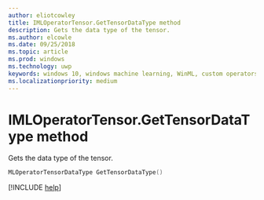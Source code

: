 ```yaml
---
author: eliotcowley
title: IMLOperatorTensor.GetTensorDataType method
description: Gets the data type of the tensor.
ms.author: elcowle
ms.date: 09/25/2018
ms.topic: article
ms.prod: windows
ms.technology: uwp
keywords: windows 10, windows machine learning, WinML, custom operators, GetTensorDataType
ms.localizationpriority: medium
---
```


# IMLOperatorTensor.GetTensorDataType method

Gets the data type of the tensor.

```cpp
MLOperatorTensorDataType GetTensorDataType()
```

[!INCLUDE [help](../includes/get-help.md)]